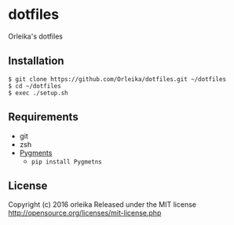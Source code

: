 # dotfiles
Orleika's dotfiles

## Installation
```
$ git clone https://github.com/Orleika/dotfiles.git ~/dotfiles
$ cd ~/dotfiles
$ exec ./setup.sh
```

## Requirements
* git
* zsh
* [Pygments](http://pygments.org/)
  * `pip install Pygmetns`

## License
Copyright (c) 2016 orleika
Released under the MIT license
http://opensource.org/licenses/mit-license.php
